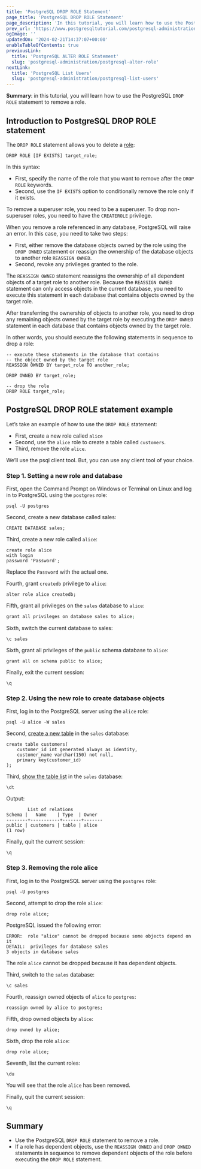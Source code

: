 ```yaml
---
title: 'PostgreSQL DROP ROLE Statement'
page_title: 'PostgreSQL DROP ROLE Statement'
page_description: 'In this tutorial, you will learn how to use the PostgreSQL DROP ROLE statement to remove a role.'
prev_url: 'https://www.postgresqltutorial.com/postgresql-administration/postgresql-drop-role/'
ogImage: ''
updatedOn: '2024-02-21T14:37:07+00:00'
enableTableOfContents: true
previousLink:
  title: 'PostgreSQL ALTER ROLE Statement'
  slug: 'postgresql-administration/postgresql-alter-role'
nextLink:
  title: 'PostgreSQL List Users'
  slug: 'postgresql-administration/postgresql-list-users'
---
```


**Summary**: in this tutorial, you will learn how to use the PostgreSQL `DROP ROLE` statement to remove a role.

## Introduction to PostgreSQL DROP ROLE statement

The `DROP ROLE` statement allows you to delete a [role](postgresql-roles):

```pgsql
DROP ROLE [IF EXISTS] target_role;
```

In this syntax:

- First, specify the name of the role that you want to remove after the `DROP ROLE` keywords.
- Second, use the `IF EXISTS` option to conditionally remove the role only if it exists.

To remove a superuser role, you need to be a superuser. To drop non\-superuser roles, you need to have the `CREATEROLE` privilege.

When you remove a role referenced in any database, PostgreSQL will raise an error. In this case, you need to take two steps:

- First, either remove the database objects owned by the role using the `DROP OWNED` statement or reassign the ownership of the database objects to another role `REASSIGN OWNED`.
- Second, revoke any privileges granted to the role.

The `REASSIGN OWNED` statement reassigns the ownership of all dependent objects of a target role to another role. Because the `REASSIGN OWNED` statement can only access objects in the current database, you need to execute this statement in each database that contains objects owned by the target role.

After transferring the ownership of objects to another role, you need to drop any remaining objects owned by the target role by executing the `DROP OWNED` statement in each database that contains objects owned by the target role.

In other words, you should execute the following statements in sequence to drop a role:

```pgsql
-- execute these statements in the database that contains
-- the object owned by the target role
REASSIGN OWNED BY target_role TO another_role;

DROP OWNED BY target_role;

-- drop the role
DROP ROLE target_role;
```

## PostgreSQL DROP ROLE statement example

Let’s take an example of how to use the `DROP ROLE` statement:

- First, create a new role called `alice`
- Second, use the `alice` role to create a table called `customers`.
- Third, remove the role `alice`.

We’ll use the psql client tool. But, you can use any client tool of your choice.

### Step 1\. Setting a new role and database

First, open the Command Prompt on Windows or Terminal on Linux and log in to PostgreSQL using the `postgres` role:

```pgsql
psql -U postgres
```

Second, create a new database called sales:

```pgsql
CREATE DATABASE sales;
```

Third, create a new role called `alice`:

```
create role alice
with login
password 'Password';
```

Replace the `Password` with the actual one.

Fourth, grant `createdb` privilege to `alice`:

```pgsql
alter role alice createdb;
```

Fifth, grant all privileges on the `sales` database to `alice`:

```php
grant all privileges on database sales to alice;
```

Sixth, switch the current database to sales:

```
\c sales
```

Sixth, grant all privileges of the `public` schema database to `alice`:

```
grant all on schema public to alice;
```

Finally, exit the current session:

```pgsql
\q
```

### Step 2\. Using the new role to create database objects

First, log in to the PostgreSQL server using the `alice` role:

```pgsql
psql -U alice -W sales
```

Second, [create a new table](../postgresql-tutorial/postgresql-create-table) in the `sales` database:

```pgsql
create table customers(
    customer_id int generated always as identity,
    customer_name varchar(150) not null,
    primary key(customer_id)
);
```

Third, [show the table list](postgresql-show-tables) in the `sales` database:

```pgsql
\dt
```

Output:

```
        List of relations
Schema |   Name    | Type  | Owner
--------+-----------+-------+-------
public | customers | table | alice
(1 row)

```

Finally, quit the current session:

```pgsql
\q
```

### Step 3\. Removing the role alice

First, log in to the PostgreSQL server using the `postgres` role:

```pgsql
psql -U postgres
```

Second, attempt to drop the role `alice`:

```pgsql
drop role alice;
```

PostgreSQL issued the following error:

```pgsql
ERROR:  role "alice" cannot be dropped because some objects depend on it
DETAIL:  privileges for database sales
3 objects in database sales
```

The role `alice` cannot be dropped because it has dependent objects.

Third, switch to the `sales` database:

```pgsql
\c sales
```

Fourth, reassign owned objects of `alice` to `postgres`:

```pgsql
reassign owned by alice to postgres;
```

Fifth, drop owned objects by `alice`:

```pgsql
drop owned by alice;
```

Sixth, drop the role `alice`:

```pgsql
drop role alice;
```

Seventh, list the current roles:

```pgsql
\du
```

You will see that the role `alice` has been removed.

Finally, quit the current session:

```pgsql
\q
```

## Summary

- Use the PostgreSQL `DROP ROLE` statement to remove a role.
- If a role has dependent objects, use the `REASSIGN OWNED` and `DROP OWNED` statements in sequence to remove dependent objects of the role before executing the `DROP ROLE` statement.
